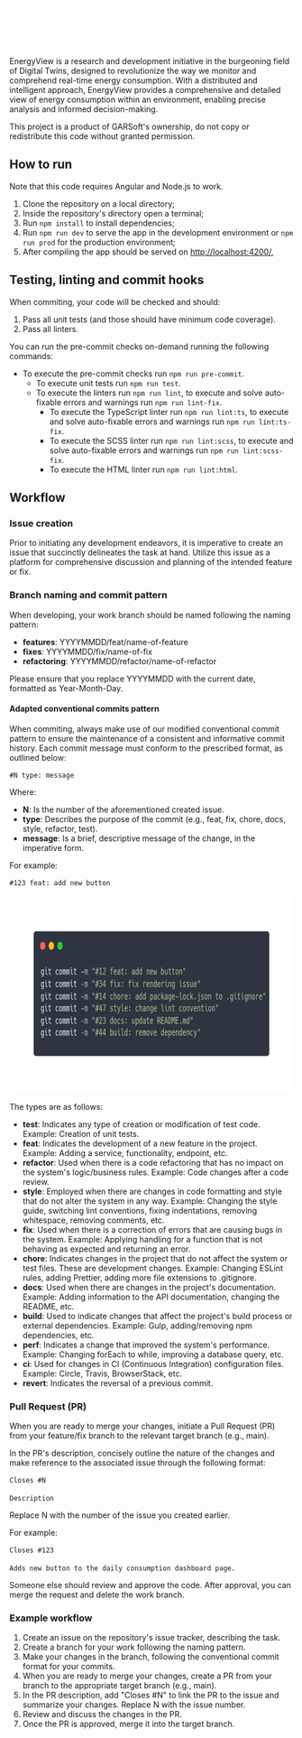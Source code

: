 <h1>
  <img src="./images/logo.png" height="60">
</h1>

<p>EnergyView is a research and development initiative in the burgeoning field of Digital Twins, designed to revolutionize the way we monitor and comprehend real-time energy consumption. With a distributed and intelligent approach, EnergyView provides a comprehensive and detailed view of energy consumption within an environment, enabling precise analysis and informed decision-making.</p>

<p>This project is a product of GARSoft's ownership, do not copy or redistribute this code without granted permission.</p>

## How to run

Note that this code requires Angular and Node.js to work.

1. Clone the repository on a local directory;
2. Inside the repository's directory open a terminal;
3. Run `npm install` to install dependencies;
4. Run `npm run dev` to serve the app in the development environment or `npm run prod` for the production environment;
5. After compiling the app should be served on [http://localhost:4200/](http://localhost:4200/),

## Testing, linting and commit hooks

When commiting, your code will be checked and should:
1. Pass all unit tests (and those should have minimum code coverage).
2. Pass all linters.

You can run the pre-commit checks on-demand running the following commands:
* To execute the pre-commit checks run `npm run pre-commit`.
  * To execute unit tests run `npm run test`.
  * To execute the linters run `npm run lint`, to execute and solve auto-fixable errors and warnings run `npm run lint-fix`.
    * To execute the TypeScript linter run `npm run lint:ts`, to execute and solve auto-fixable errors and warnings  run `npm run lint:ts-fix`.
    * To execute the SCSS linter run `npm run lint:scss`, to execute and solve auto-fixable errors and warnings  run `npm run lint:scss-fix`.
    * To execute the HTML linter run `npm run lint:html`.

## Workflow

### Issue creation

Prior to initiating any development endeavors, it is imperative to create an issue that succinctly delineates the task at hand. Utilize this issue as a platform for comprehensive discussion and planning of the intended feature or fix.

### Branch naming and commit pattern

When developing, your work branch should be named following the naming pattern:

* **features**: YYYYMMDD/feat/name-of-feature
* **fixes**: YYYYMMDD/fix/name-of-fix
* **refactoring**: YYYYMMDD/refactor/name-of-refactor

Please ensure that you replace YYYYMMDD with the current date, formatted as Year-Month-Day.

#### Adapted conventional commits pattern

When commiting, always make use of our modified conventional commit pattern to ensure the maintenance of a consistent and informative commit history. Each commit message must conform to the prescribed format, as outlined below:

```
#N type: message
```

Where:

* **N**: Is the number of the aforementioned created issue.
* **type**: Describes the purpose of the commit (e.g., feat, fix, chore, docs, style, refactor, test).
* **message**: Is a brief, descriptive message of the change, in the imperative form.

For example:

```
#123 feat: add new button
```
<p align="center">
  <img src="./images/commits.png" height="350">
</p>

The types are as follows:


* **test**: Indicates any type of creation or modification of test code. Example: Creation of unit tests.
* **feat**: Indicates the development of a new feature in the project. Example: Adding a service, functionality, endpoint, etc.
* **refactor**: Used when there is a code refactoring that has no impact on the system's logic/business rules. Example: Code changes after a code review.
* **style**: Employed when there are changes in code formatting and style that do not alter the system in any way. Example: Changing the style guide, switching lint conventions, fixing indentations, removing whitespace, removing comments, etc.
* **fix**: Used when there is a correction of errors that are causing bugs in the system. Example: Applying handling for a function that is not behaving as expected and returning an error.
* **chore**: Indicates changes in the project that do not affect the system or test files. These are development changes. Example: Changing ESLint rules, adding Prettier, adding more file extensions to .gitignore.
* **docs**: Used when there are changes in the project's documentation. Example: Adding information to the API documentation, changing the README, etc.
* **build**: Used to indicate changes that affect the project's build process or external dependencies. Example: Gulp, adding/removing npm dependencies, etc.
* **perf**: Indicates a change that improved the system's performance. Example: Changing forEach to while, improving a database query, etc.
* **ci**: Used for changes in CI (Continuous Integration) configuration files. Example: Circle, Travis, BrowserStack, etc.
* **revert**: Indicates the reversal of a previous commit.

### Pull Request (PR)

When you are ready to merge your changes, initiate a Pull Request (PR) from your feature/fix branch to the relevant target branch (e.g., main).

In the PR's description, concisely outline the nature of the changes and make reference to the associated issue through the following format:

```
Closes #N

Description
```

Replace N with the number of the issue you created earlier.

For example:

```
Closes #123

Adds new button to the daily consumption dashboard page.
```

Someone else should review and approve the code. After approval, you can merge the request and delete the work branch.

### Example workflow

1. Create an issue on the repository's issue tracker, describing the task.
2. Create a branch for your work following the naming pattern.
3. Make your changes in the branch, following the conventional commit format for your commits.
4. When you are ready to merge your changes, create a PR from your branch to the appropriate target branch (e.g., main).
4. In the PR description, add "Closes #N" to link the PR to the issue and summarize your changes. Replace N with the issue number.
5. Review and discuss the changes in the PR.
6. Once the PR is approved, merge it into the target branch.
